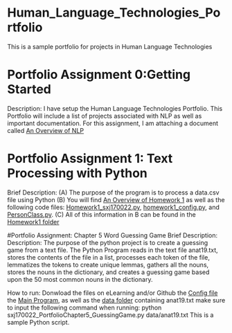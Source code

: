 # Human_Language_Technologies_Portfolio
This is a sample portfolio for projects in Human Language Technologies

# Portfolio Assignment 0:Getting Started
Description: I have setup the Human Language Technologies Portfolio. This Portfolio will include a list of projects associated with NLP as well as important documentation.
For this assignment, I am attaching a document called
[An Overview of NLP](https://github.com/surajjanakiraman/Human_Language_Technologies_Portfolio/blob/main/sxj170022PortfolioAssignment0GettingStarted/sxj170022An%20Overview%20of%20NLP.pdf)


# Portfolio Assignment 1: Text Processing with Python
Brief Description:
(A) The purpose of the program is to process a data.csv file using
Python
(B) You will find [An Overview of Homework 1](https://github.com/surajjanakiraman/Human_Language_Technologies_Portfolio/blob/main/sxj170022PortfolioAssignment1/Overview%20of%20Homework1.txt) as well as
the following code files: [Homework1_sxj170022.py](https://github.com/surajjanakiraman/Human_Language_Technologies_Portfolio/blob/main/sxj170022PortfolioAssignment1/Homework1_sxj170022.py), [homework1_config.py](https://github.com/surajjanakiraman/Human_Language_Technologies_Portfolio/blob/main/sxj170022PortfolioAssignment1/homework1_config.py), and [PersonClass.py](https://github.com/surajjanakiraman/Human_Language_Technologies_Portfolio/blob/main/sxj170022PortfolioAssignment1/PersonClass.py).
(C) All of this information in B can be found in the [Homework1 folder](https://github.com/surajjanakiraman/Human_Language_Technologies_Portfolio/tree/main/sxj170022PortfolioAssignment1)

#Portfolio Assignment: Chapter 5 Word Guessing Game
Brief Description:
Description: The purpose of the python project is to create a guessing game from a text file. The Python Program reads in the text file anat19.txt, stores the contents of the file in a list,
 processes each token of the file, lemmatizes the tokens to create unique lemmas, gathers all the nouns,
stores the nouns in the dictionary, and creates a guessing game based upon the 50 most common nouns in the dictionary.

How to run: Donwload the files on eLearning and/or Github the
[Config file](https://github.com/surajjanakiraman/Human_Language_Technologies_Portfolio/blob/main/sxj170022_PortfolioChapter5_GuessingGame/PortfolioChapter5_GuessingGame_config.py)
the [Main Program](https://github.com/surajjanakiraman/Human_Language_Technologies_Portfolio/blob/main/sxj170022_PortfolioChapter5_GuessingGame/sxj170022_PortfolioChapter5_GuessingGame.py), as well as the [data folder](https://github.com/surajjanakiraman/Human_Language_Technologies_Portfolio/tree/main/sxj170022_PortfolioChapter5_GuessingGame/data) containing anat19.txt
 make sure to input the following command when running:
 python sxj170022_PortfolioChapter5_GuessingGame.py data/anat19.txt
 This is a sample Python script.
